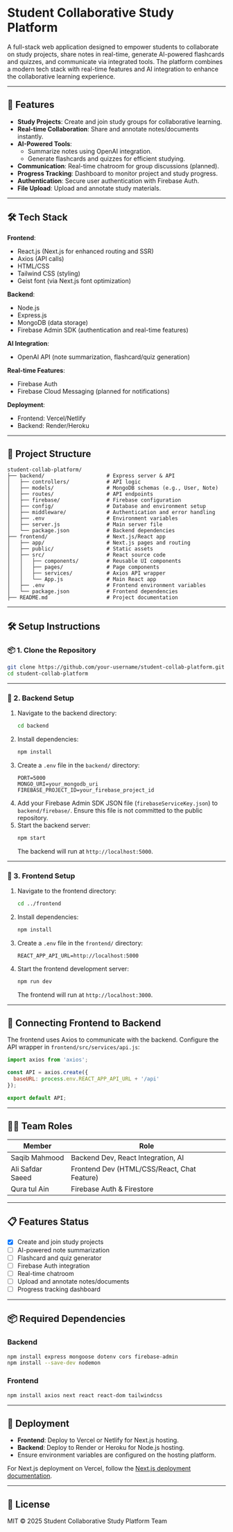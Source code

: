 # Student Collaborative Study Platform

A full-stack web application designed to empower students to collaborate on study projects, share notes in real-time, generate AI-powered flashcards and quizzes, and communicate via integrated tools. The platform combines a modern tech stack with real-time features and AI integration to enhance the collaborative learning experience.

---

## 🚀 Features

- **Study Projects**: Create and join study groups for collaborative learning.
- **Real-time Collaboration**: Share and annotate notes/documents instantly.
- **AI-Powered Tools**:
  - Summarize notes using OpenAI integration.
  - Generate flashcards and quizzes for efficient studying.
- **Communication**: Real-time chatroom for group discussions (planned).
- **Progress Tracking**: Dashboard to monitor project and study progress.
- **Authentication**: Secure user authentication with Firebase Auth.
- **File Upload**: Upload and annotate study materials.

---

## 🛠️ Tech Stack

**Frontend**:
- React.js (Next.js for enhanced routing and SSR)
- Axios (API calls)
- HTML/CSS
- Tailwind CSS (styling)
- Geist font (via Next.js font optimization)

**Backend**:
- Node.js
- Express.js
- MongoDB (data storage)
- Firebase Admin SDK (authentication and real-time features)

**AI Integration**:
- OpenAI API (note summarization, flashcard/quiz generation)

**Real-time Features**:
- Firebase Auth
- Firebase Cloud Messaging (planned for notifications)

**Deployment**:
- Frontend: Vercel/Netlify
- Backend: Render/Heroku

---

## 📁 Project Structure

```
student-collab-platform/
├── backend/                    # Express server & API
│   ├── controllers/            # API logic
│   ├── models/                 # MongoDB schemas (e.g., User, Note)
│   ├── routes/                 # API endpoints
│   ├── firebase/               # Firebase configuration
│   ├── config/                 # Database and environment setup
│   ├── middleware/             # Authentication and error handling
│   ├── .env                    # Environment variables
│   ├── server.js               # Main server file
│   └── package.json            # Backend dependencies
├── frontend/                   # Next.js/React app
│   ├── app/                    # Next.js pages and routing
│   ├── public/                 # Static assets
│   ├── src/                    # React source code
│   │   ├── components/         # Reusable UI components
│   │   ├── pages/              # Page components
│   │   ├── services/           # Axios API wrapper
│   │   └── App.js              # Main React app
│   ├── .env                    # Frontend environment variables
│   └── package.json            # Frontend dependencies
├── README.md                   # Project documentation
```

---

## 🛠️ Setup Instructions

### 📦 1. Clone the Repository

```bash
git clone https://github.com/your-username/student-collab-platform.git
cd student-collab-platform
```

---

### 🔧 2. Backend Setup

1. Navigate to the backend directory:
   ```bash
   cd backend
   ```
2. Install dependencies:
   ```bash
   npm install
   ```
3. Create a `.env` file in the `backend/` directory:
   ```env
   PORT=5000
   MONGO_URI=your_mongodb_uri
   FIREBASE_PROJECT_ID=your_firebase_project_id
   ```
4. Add your Firebase Admin SDK JSON file (`firebaseServiceKey.json`) to `backend/firebase/`. Ensure this file is not committed to the public repository.
5. Start the backend server:
   ```bash
   npm start
   ```
   The backend will run at `http://localhost:5000`.

---

### 🎨 3. Frontend Setup

1. Navigate to the frontend directory:
   ```bash
   cd ../frontend
   ```
2. Install dependencies:
   ```bash
   npm install
   ```
3. Create a `.env` file in the `frontend/` directory:
   ```env
   REACT_APP_API_URL=http://localhost:5000
   ```
4. Start the frontend development server:
   ```bash
   npm run dev
   ```
   The frontend will run at `http://localhost:3000`.

---

## 🔗 Connecting Frontend to Backend

The frontend uses Axios to communicate with the backend. Configure the API wrapper in `frontend/src/services/api.js`:

```javascript
import axios from 'axios';

const API = axios.create({
  baseURL: process.env.REACT_APP_API_URL + '/api'
});

export default API;
```

---

## 👨‍💻 Team Roles

| Member             | Role                                |
|--------------------|-------------------------------------|
| Saqib Mahmood      | Backend Dev, React Integration, AI  |
| Ali Safdar Saeed   | Frontend Dev (HTML/CSS/React, Chat Feature)       |
| Qura tul Ain       | Firebase Auth & Firestore           |

---

## 📋 Features Status

- [x] Create and join study projects
- [ ] AI-powered note summarization
- [ ] Flashcard and quiz generator
- [ ] Firebase Auth integration
- [ ] Real-time chatroom
- [ ] Upload and annotate notes/documents
- [ ] Progress tracking dashboard

---

## 📦 Required Dependencies

### Backend
```bash
npm install express mongoose dotenv cors firebase-admin
npm install --save-dev nodemon
```

### Frontend
```bash
npm install axios next react react-dom tailwindcss
```

---

## 🚀 Deployment

- **Frontend**: Deploy to Vercel or Netlify for Next.js hosting.
- **Backend**: Deploy to Render or Heroku for Node.js hosting.
- Ensure environment variables are configured on the hosting platform.

For Next.js deployment on Vercel, follow the [Next.js deployment documentation](https://nextjs.org/docs/app/building-your-application/deploying).

---

## 📄 License

MIT © 2025 Student Collaborative Study Platform Team
